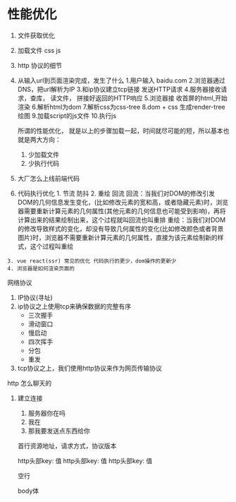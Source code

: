# 性能优化
1. 文件获取优化
  1. 加载文件 css js
  2.  http 协议的细节
  3. 从输入url到页面渲染完成，发生了什么
     1.用户输入 baidu.com
     2.浏览器通过DNS，把url解析为IP
     3.和ip协议建立tcp链接 发送HTTP请求
     4.服务器接收请求，查库， 读文件， 拼接好返回的HTTP响应
     5.浏览器接  收首屏的html,开始渲染
     6.解析html为dom
     7.解析css为css-tree
     8.dom + css 生成render-tree 绘图
     9.加载script的js文件
     10.执行js

     所谓的性能优化， 就是以上的步骤加载一起，时间就尽可能的短，所以基本也就是两大方向：
     1. 少加载文件
     2. 少执行代码
  4. 大厂怎么上线前端代码


  2. 代码执行优化
    1. 节流 防抖
    2. 重绘 回流
    回流：当我们对DOM的修改引发DOM的几何信息发生变化，(比如修改元素的宽和高，或者隐藏元素)时，浏览器需要重新计算元素的几何属性(其他元素的几何信息也可能受到影响)，再将计算出来的结果绘制出来，这个过程就叫回流也叫重排
重绘：当我们对DOM的修改导致样式的变化，却没有导致几何属性的变化(比如修改颜色或者背景图片)时，浏览器不需要重新计算元素的几何属性，直接为该元素绘制新的样式，这个过程叫重绘

    3. vue react(ssr) 常见的优化 代码执行的更少，dom操作的更新少
    4. 浏览器是如何渲染页面的


网络协议

1. IP协议(寻址)
2. ip协议之上使用tcp来确保数据的完整有序
    - 三次握手
    - 滑动窗口
    - 慢启动
    - 四次挥手
    - 分包
    - 重发
3. tcp协议之上，我们使用http协议来作为网页传输协议

http 怎么聊天的
1. 建立连接
   1. 服务器你在吗
   2. 我在
   3. 那我要发送点东西给你

   首行资源地址，请求方式，协议版本

   http头部key: 值
   http头部key: 值
   http头部key: 值


   空行

   body体